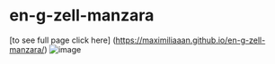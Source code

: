 # en-g-zell-manzara
[to see full page click here] (https://maximiliaaan.github.io/en-g-zell-manzara/)
![image](https://user-images.githubusercontent.com/101880060/167794683-2fdd7562-4055-4937-97fa-02fcd3d1d009.png)

